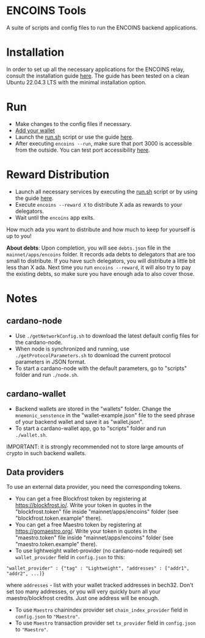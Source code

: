 # ENCOINS Tools
A suite of scripts and config files to run the ENCOINS backend applications.

# Installation
In order to set up all the necessary applications for the ENCOINS relay, consult the installation guide [here](https://github.com/encryptedcoins/encoins-tools/blob/main/INSTALL.md). The guide has been tested on a clean Ubuntu 22.04.3 LTS with the minimal installation option.

# Run
* Make changes to the config files if necessary.
* [Add your wallet](https://github.com/encryptedcoins/encoins-tools#cardano-wallet)
* Launch the [run.sh](https://github.com/encryptedcoins/encoins-tools/blob/main/run.sh) script or use the guide [here](https://github.com/encryptedcoins/encoins-tools/blob/main/RUN.md).
* After executing ```encoins --run```, make sure that port 3000 is accessible from the outside. You can test port accessibility [here](https://www.yougetsignal.com/tools/open-ports/).

# Reward Distribution
* Launch all necessary services by executing the [run.sh](https://github.com/encryptedcoins/encoins-tools/blob/main/run.sh) script or by using the guide [here](https://github.com/encryptedcoins/encoins-tools/blob/main/RUN.md).
* Execute ```encoins --reward X``` to distribute X ada as rewards to your delegators.
* Wait until the `encoins` app exits.

How much ada you want to distribute and how much to keep for yourself is up to you!

**About debts**: Upon completion, you will see `debts.json` file in the `mainnet/apps/encoins` folder. It records ada debts to delegators that are too small to distribute. If you have such delegators, you will distribute a little bit less than X ada. Next time you run ```encoins --reward```, it will also try to pay the existing debts, so make sure you have enough ada to also cover those.

# Notes

## cardano-node

* Use `./getNetworkConfig.sh` to download the latest default config files for the cardano-node.
* When node is synchronized and running, use `./getProtocolParameters.sh` to download the current protocol parameters in JSON format.
* To start a cardano-node with the default parameters, go to "scripts" folder and run `./node.sh`.

## cardano-wallet

* Backend wallets are stored in the "wallets" folder. Change the `mnemonic_senstence` in the "wallet-example.json" file to the seed phrase of your backend wallet and save it as "wallet.json".
* To start a cardano-wallet app, go to "scripts" folder and run `./wallet.sh`.

IMPORTANT: it is strongly recommended not to store large amounts of crypto in such backend wallets.

## Data providers
To use an external data provider, you need the corresponding tokens.

* You can get a free Blockfrost token by registering at https://blockfrost.io/. Write your token in quotes in the "blockfrost.token" file inside "mainnet/apps/encoins" folder (see "blockfrost.token.example" there).
* You can get a free Maestro token by registering at https://gomaestro.org/. Write your token in quotes in the "maestro.token" file inside "mainnet/apps/encoins" folder (see "maestro.token.example" there).
* To use lightweight wallet-provider (no cardano-node required) set `wallet_provider` field in `config.json` to this:
```
"wallet_provider" : {"tag" : "Lightweight", "addresses" : ["addr1", "addr2", ...]}
```
where `addresses` - list with your wallet tracked addresses in bech32. Don't set too many addresses, or you will very quickly burn all your maestro/blockfrost credits. Just one address will be enough.
* To use `Maestro` chainindex provider set `chain_index_provider` field in `config.json` to `"Maestro"`.
* To use `Maestro` transaction provider set `tx_provider` field in `config.json` to `"Maestro"`.